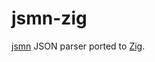 # jsmn-zig

[jsmn](https://github.com/zserge/jsmn) JSON parser ported to [Zig](https://ziglang.org).
